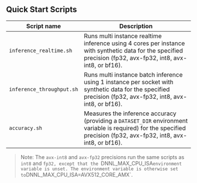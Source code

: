 <!--- 40. Quick Start Scripts -->
## Quick Start Scripts

| Script name | Description |
|-------------|-------------|
| `inference_realtime.sh` | Runs multi instance realtime inference using 4 cores per instance with synthetic data for the specified precision (fp32, avx-fp32, int8, avx-int8, or bf16). |
| `inference_throughput.sh` | Runs multi instance batch inference using 1 instance per socket with synthetic data for the specified precision (fp32, avx-fp32, int8, avx-int8, or bf16). |
| `accuracy.sh` | Measures the inference accuracy (providing a `DATASET_DIR` environment variable is required) for the specified precision (fp32, avx-fp32, int8, avx-int8, or bf16). |

> Note: The `avx-int8` and `avx-fp32` precisions run the same scripts as `int8` and `fp32,
> except that the `DNNL_MAX_CPU_ISA` environment variable is unset. The environment variable is
> otherwise set to `DNNL_MAX_CPU_ISA=AVX512_CORE_AMX`.